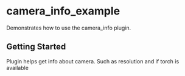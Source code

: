 # camera_info_example

Demonstrates how to use the camera_info plugin.

## Getting Started

Plugin helps get info about camera. Such as resolution and if torch is available

